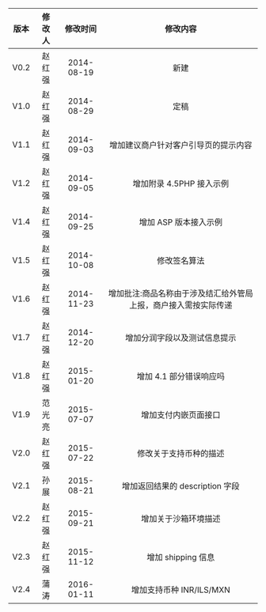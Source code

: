 |  版本  | 修改人  |    修改时间    | 修改内容 |
| :--: | :--: | :--------: | :--: |
| V0.2 | 赵红强  | 2014-08-19 |  新建  |
| V1.0 | 赵红强  | 2014-08-29 |  定稿  |
| V1.1 | 赵红强  | 2014-09-03 |  增加建议商户针对客户引导页的提示内容 |
| V1.2  | 赵红强  | 2014-09-05 |  增加附录 4.5PHP 接入示例  |
|V1.4|赵红强|2014-09-25|增加 ASP 版本接入示例|
|V1.5|赵红强|2014-10-08|修改签名算法|
|V1.6|赵红强|2014-11-23|增加批注:商品名称由于涉及结汇给外管局上报，商户接入需按实际传递|
|V1.7|赵红强|2014-12-20|增加分润字段以及测试信息提示|
|V1.8|赵红强|2015-01-20|增加 4.1 部分错误响应吗|
|V1.9|范光亮|2015-07-07|增加支付内嵌页面接口|
|V2.0|赵红强|2015-07-22|修改关于支持币种的描述|
|V2.1|孙展|2015-08-21|增加返回结果的 description 字段|
|V2.2|赵红强|2015-09-21|增加关于沙箱环境描述|
|V2.3|赵红强|2015-11-12|增加 shipping 信息|
|V2.4|蒲涛|2016-01-11|增加支持币种 INR/ILS/MXN|
